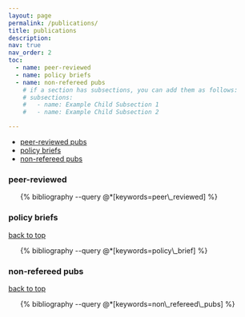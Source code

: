 ```yaml
---
layout: page
permalink: /publications/
title: publications
description: 
nav: true
nav_order: 2
toc:
  - name: peer-reviewed
  - name: policy briefs
  - name: non-refereed pubs
    # if a section has subsections, you can add them as follows:
    # subsections:
    #   - name: Example Child Subsection 1
    #   - name: Example Child Subsection 2

---
```

<!-- _pages/publications.md -->


* [peer-reviewed pubs](#peer-reviewed)
* [policy briefs](#policy-briefs)
* [non-refereed pubs](#non-refereed)

<div class="publications" id="top">

<h3 id="peer-reviewed">peer-reviewed</h3>

<ul>
{% bibliography --query @*[keywords=peer\_reviewed] %}
</ul>
</div>

<div class="publications">

<h3 id="policy-briefs">policy briefs</h3>

<a href="#publications">back to top</a>

<ul>
{% bibliography --query @*[keywords=policy\_brief] %}
</ul>

<h3 id="non-refereed">non-refereed pubs</h3>

<a href="#top">back to top</a>

<ul>
{% bibliography --query @*[keywords=non\_refereed\_pubs] %}
</ul>

</div>
